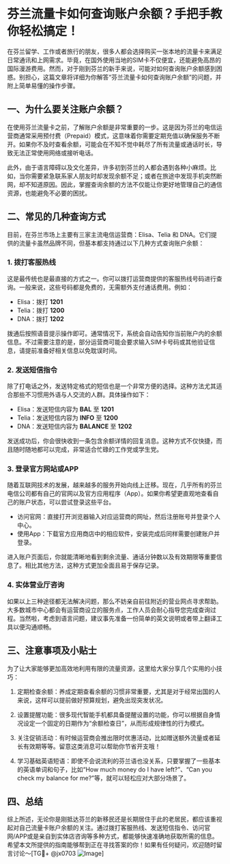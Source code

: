 # 芬兰流量卡如何查询账户余额？手把手教你轻松搞定！

在芬兰留学、工作或者旅行的朋友，很多人都会选择购买一张本地的流量卡来满足日常通讯和上网需求。毕竟，在国外使用当地的SIM卡不仅便宜，还能避免高昂的国际漫游费用。然而，对于刚到芬兰的新手来说，可能对如何查询账户余额感到困惑。别担心，这篇文章将详细为你解答“芬兰流量卡如何查询账户余额”的问题，并附上简单易懂的操作步骤。

## 一、为什么要关注账户余额？

在使用芬兰流量卡之前，了解账户余额是非常重要的一步。这是因为芬兰的电信运营商通常采用预付费（Prepaid）模式，这意味着你需要定期充值以确保服务不断开。如果你不及时查看余额，可能会在不知不觉中耗尽了所有流量或通话时长，导致无法正常使用网络或接听电话。

此外，由于语言障碍以及文化差异，许多初到芬兰的人都会遇到各种小麻烦。比如，当你需要紧急联系家人朋友时却发现余额不足；或者在旅途中发现手机突然断网，却不知道原因。因此，掌握查询余额的方法不仅能让你更好地管理自己的通信资源，也能避免不必要的困扰。

## 二、常见的几种查询方式

目前，在芬兰市场上主要有三家主流电信运营商：Elisa、Telia 和 DNA。它们提供的流量卡虽然品牌不同，但基本都支持通过以下几种方式查询账户余额：

### 1. 拨打客服热线

这是最传统也是最直接的方式之一。你可以拨打运营商提供的客服热线号码进行查询。一般来说，这些号码都是免费的，无需额外支付通话费用。例如：
- Elisa：拨打 **1201**
- Telia：拨打 **1200**
- DNA：拨打 **1202**

拨通后按照语音提示操作即可。通常情况下，系统会自动告知你当前账户内的余额信息。不过需要注意的是，部分运营商可能会要求输入SIM卡号码或其他验证信息，请提前准备好相关信息以免耽误时间。

### 2. 发送短信指令

除了打电话之外，发送特定格式的短信也是一个非常方便的选择。这种方法尤其适合那些不习惯用外语与人交流的人群。具体操作如下：
- Elisa：发送短信内容为 **BAL** 至 **1201**
- Telia：发送短信内容为 **INFO** 至 **1200**
- DNA：发送短信内容为 **BALANCE** 至 **1202**

发送成功后，你会很快收到一条包含余额详情的回复消息。这种方式不仅快捷，而且随时随地都可以完成，非常适合忙碌的工作党或学生党。

### 3. 登录官方网站或APP

随着互联网技术的发展，越来越多的服务开始向线上迁移。现在，几乎所有的芬兰电信公司都有自己的官网以及官方应用程序（App）。如果你希望更直观地查看自己的账户状态，可以尝试登录这些平台。
- 访问官网：直接打开浏览器输入对应运营商的网址，然后注册账号并登录个人中心。
- 使用App：下载官方应用商店中的相应软件，安装完成后同样需要创建账户并登录。

进入账户页面后，你就能清晰地看到剩余流量、通话分钟数以及有效期限等重要信息了。相比其他方法，这种方式更加全面且易于保存记录。

### 4. 实体营业厅咨询

如果以上三种途径都无法解决问题，那么不妨亲自前往附近的营业网点寻求帮助。大多数城市中心都会有运营商设立的服务点，工作人员会耐心指导您完成查询过程。当然啦，考虑到语言问题，建议事先准备一份简单的英文说明或者带上翻译工具以便沟通顺畅。

## 三、注意事项及小贴士

为了让大家能够更加高效地利用有限的流量资源，这里给大家分享几个实用的小技巧：

1. 定期检查余额：养成定期查看余额的习惯非常重要，尤其是对于经常出国的人来说，这样可以提前做好预算规划，避免出现突发状况。
   
2. 设置提醒功能：很多现代智能手机都具备提醒设置的功能，你可以根据自身情况设定一个固定的日期作为“余额检查日”，从而形成规律性的行为模式。

3. 关注促销活动：有时候运营商会推出限时优惠活动，比如赠送额外流量或者延长有效期等等。留意这类消息可以帮助你节省开支哦！

4. 学习基础英语短语：即使不会说流利的芬兰语也没关系，只要掌握了一些基本的英语单词和句子，比如“How much money do I have left?”、“Can you check my balance for me?”等，就可以轻松应对大部分场景了。

## 四、总结

综上所述，无论你是刚抵达芬兰的新移民还是长期居住于此的老居民，都应该重视起对自己流量卡账户余额的关注。通过拨打客服热线、发送短信指令、访问官网/APP或是亲自到实体店咨询等多种方式，都能够快速准确地获取所需的信息。希望本文所提供的指南能够帮到正在寻找答案的你！如果有任何疑问，欢迎随时留言讨论～[TG💪+ @jx0703 ![Image](https://github.com/user-attachments/assets/dbca1d08-cadb-493c-b0ec-ad6f7a83f270)]